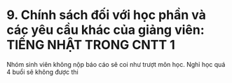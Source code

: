 # 9. Chính sách đối với học phần và các yêu cầu khác của giảng viên: TIẾNG NHẬT TRONG CNTT 1
Nhóm sinh viên không nộp báo cáo sẽ coi như trượt môn học. Nghỉ học quá 4 buổi sẽ không được thi
